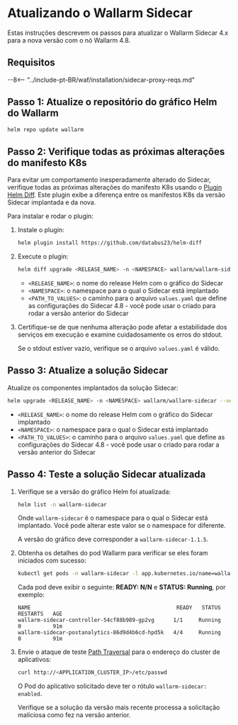 [ip-lists-docs]: ../user-guides/ip-lists/overview.md

# Atualizando o Wallarm Sidecar

Estas instruções descrevem os passos para atualizar o Wallarm Sidecar 4.x para a nova versão com o nó Wallarm 4.8.

## Requisitos

--8<-- "../include-pt-BR/waf/installation/sidecar-proxy-reqs.md"

## Passo 1: Atualize o repositório do gráfico Helm do Wallarm

```bash
helm repo update wallarm
```

## Passo 2: Verifique todas as próximas alterações do manifesto K8s

Para evitar um comportamento inesperadamente alterado do Sidecar, verifique todas as próximas alterações do manifesto K8s usando o [Plugin Helm Diff](https://github.com/databus23/helm-diff). Este plugin exibe a diferença entre os manifestos K8s da versão Sidecar implantada e da nova.

Para instalar e rodar o plugin:

1. Instale o plugin:

    ```bash
    helm plugin install https://github.com/databus23/helm-diff
    ```
2. Execute o plugin:

    ```bash
    helm diff upgrade <RELEASE_NAME> -n <NAMESPACE> wallarm/wallarm-sidecar --version 4.8.0 -f <PATH_TO_VALUES>
    ```

    * `<RELEASE_NAME>`: o nome do release Helm com o gráfico do Sidecar
    * `<NAMESPACE>`: o namespace para o qual o Sidecar está implantado
    * `<PATH_TO_VALUES>`: o caminho para o arquivo `values.yaml` que define as configurações do Sidecar 4.8 - você pode usar o criado para rodar a versão anterior do Sidecar
3. Certifique-se de que nenhuma alteração pode afetar a estabilidade dos serviços em execução e examine cuidadosamente os erros do stdout.

    Se o stdout estiver vazio, verifique se o arquivo `values.yaml` é válido.

## Passo 3: Atualize a solução Sidecar

Atualize os componentes implantados da solução Sidecar:

``` bash
helm upgrade <RELEASE_NAME> -n <NAMESPACE> wallarm/wallarm-sidecar --version 4.8.0 -f <PATH_TO_VALUES>
```

* `<RELEASE_NAME>`: o nome do release Helm com o gráfico do Sidecar implantado
* `<NAMESPACE>`: o namespace para o qual o Sidecar está implantado
* `<PATH_TO_VALUES>`: o caminho para o arquivo `values.yaml` que define as configurações do Sidecar 4.8 - você pode usar o criado para rodar a versão anterior do Sidecar

## Passo 4: Teste a solução Sidecar atualizada

1. Verifique se a versão do gráfico Helm foi atualizada:

    ```bash
    helm list -n wallarm-sidecar
    ```

    Onde `wallarm-sidecar` é o namespace para o qual o Sidecar está implantado. Você pode alterar este valor se o namespace for diferente.

    A versão do gráfico deve corresponder a `wallarm-sidecar-1.1.5`.
1. Obtenha os detalhes do pod Wallarm para verificar se eles foram iniciados com sucesso:

    ```bash
    kubectl get pods -n wallarm-sidecar -l app.kubernetes.io/name=wallarm-sidecar
    ```

    Cada pod deve exibir o seguinte: **READY: N/N** e **STATUS: Running**, por exemplo:

    ```
    NAME                                              READY   STATUS    RESTARTS   AGE
    wallarm-sidecar-controller-54cf88b989-gp2vg      1/1     Running   0          91m
    wallarm-sidecar-postanalytics-86d9d4b6cd-hpd5k   4/4     Running   0          91m
    ```
1. Envie o ataque de teste [Path Traversal](../attacks-vulns-list.md#path-traversal) para o endereço do cluster de aplicativos:

    ```bash
    curl http://<APPLICATION_CLUSTER_IP>/etc/passwd
    ```

    O Pod do aplicativo solicitado deve ter o rótulo `wallarm-sidecar: enabled`.

    Verifique se a solução da versão mais recente processa a solicitação maliciosa como fez na versão anterior.